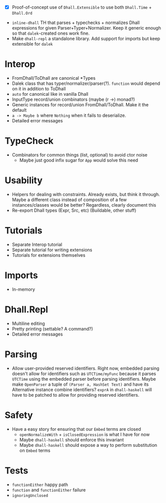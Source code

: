 * [X] Proof-of-concept use of `Dhall.Extensible` to use both `Dhall.Time` + `Dhall.Ord`
* `inline-dhall` TH that parses + typechecks + normalizes Dhall expressions for given Parser+Typer+Normalizer. Keep it generic enough so that `dalek`-created ones work fine.
* Make `dhall-repl` a standalone library. Add support for imports but keep extensible for `dalek`

# Interop
* FromDhall/ToDhall are canonical \*Types
* Dalek class that has typer/normalizer/parser(?). `function` would depend on it in addition to ToDhall
* `auto` for canonical like in vanilla Dhall
* InputType record/union combinators (maybe (r ->) monad?)
* Generic instances for record/union FromDhall/ToDhall. Make it the default
* `a -> Maybe b` where `Nothing` when it fails to deserialize.
* Detailed error messages

# TypeCheck
* Combinators for common things (list, optional) to avoid ctor noise
  * Maybe just good infix sugar for `App` would solve this need

# Usability
* Helpers for dealing with constraints. Already exists, but think it through. Maybe a different class instead of composition of a few instances/classes would be better? Regardless, clearly document this
* Re-export Dhall types (Expr, Src, etc) (Buildable, other stuff)

# Tutorials
* Separate Interop tutorial
* Separate tutorial for writing extensions
* Tutorials for extensions themselves

# Imports
* In-memory

# Dhall.Repl
* Multiline editing
* Pretty printing (settable? A command?)
* Detailed error messages

# Parsing
* Allow user-provided reserved identifiers. Right now, embedded parsing doesn't allow for identifiers such as `UTCTime/myFunc` because it parses `UTCTime` using the embedded parser before parsing identifiers. Maybe make `OpenParser` a tuple of `(Parser a, HashSet Text)` and have its Alternative instance combine identifiers? `exprA` in `dhall-haskell` will have to be patched to allow for providing reserved identifiers.

# Safety
* Have a easy story for ensuring that our `Embed` terms are closed
  * `openNormalizeWith` + `isClosedExpression` is what I have for now
  * Maybe `dhall-haskell` should enforce this invariant
  * Maybe `dhall-haskell` should expose a way to perform substitution on `Embed` terms

# Tests
* `functionEither` happy path
* `function` and `functionEither` failure
* `ignoringUnclosed`
